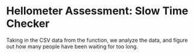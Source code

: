 # Hellometer Assessment: Slow Time Checker

Taking in the CSV data from the function, we analyze the data, and figure out how many people have been waiting for too long.